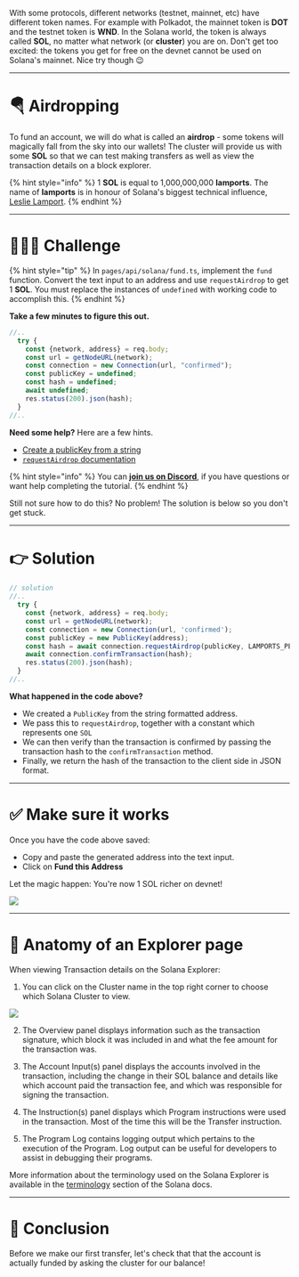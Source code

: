 With some protocols, different networks (testnet, mainnet, etc) have different token names. For example with Polkadot, the mainnet token is **DOT** and the testnet token is **WND**. In the Solana world, the token is always called **SOL**, no matter what network (or **cluster**) you are on. Don't get too excited: the tokens you get for free on the devnet cannot be used on Solana's mainnet. Nice try though 😉

----------------------------------

# 🪂 Airdropping

To fund an account, we will do what is called an **airdrop** - some tokens will magically fall from the sky into our wallets! The cluster will provide us with some **SOL** so that we can test making transfers as well as view the transaction details on a block explorer.

{% hint style="info" %}
1 **SOL** is equal to 1,000,000,000 **lamports**. The name of **lamports** is in honour of Solana's biggest technical influence, [Leslie Lamport](https://en.wikipedia.org/wiki/Leslie_Lamport).
{% endhint %}

----------------------------------

# 🧑🏼‍💻 Challenge

{% hint style="tip" %}
In `pages/api/solana/fund.ts`, implement the `fund` function. Convert the text input to an address and use `requestAirdrop` to get 1 **SOL**. You must replace the instances of `undefined` with working code to accomplish this.
{% endhint %}

**Take a few minutes to figure this out.**

```typescript
//..
  try {
    const {network, address} = req.body;
    const url = getNodeURL(network);
    const connection = new Connection(url, "confirmed");
    const publicKey = undefined;
    const hash = undefined;
    await undefined;
    res.status(200).json(hash);
  }
//..
```

**Need some help?** Here are a few hints.
* [Create a publicKey from a string](https://solana-labs.github.io/solana-web3.js/classes/PublicKey.html#constructor)  
* [`requestAirdrop` documentation](https://solana-labs.github.io/solana-web3.js/classes/Connection.html#requestairdrop)


{% hint style="info" %}
You can [**join us on Discord**](https://discord.gg/fszyM7K), if you have questions or want help completing the tutorial.
{% endhint %}

Still not sure how to do this? No problem! The solution is below so you don't get stuck.

----------------------------------

# 👉 Solution

```typescript
// solution
//..
  try {
    const {network, address} = req.body;
    const url = getNodeURL(network);
    const connection = new Connection(url, 'confirmed');
    const publicKey = new PublicKey(address);
    const hash = await connection.requestAirdrop(publicKey, LAMPORTS_PER_SOL);
    await connection.confirmTransaction(hash);
    res.status(200).json(hash);
  }
//..
```

**What happened in the code above?**

* We created a `PublicKey` from the string formatted address.
* We pass this to `requestAirdrop`, together with a constant which represents one `SOL`
* We can then verify than the transaction is confirmed by passing the transaction hash to the `confirmTransaction` method.
* Finally, we return the hash of the transaction to the client side in JSON format.

----------------------------------

# ✅ Make sure it works

Once you have the code above saved:
* Copy and paste the generated address into the text input.   
* Click on **Fund this Address** 

Let the magic happen: You're now 1 SOL richer on devnet!

![](../../../.gitbook/assets/pathways/solana/solana-fund.gif)

----------------------------------

# 🧐 Anatomy of an Explorer page

When viewing Transaction details on the Solana Explorer:

1. You can click on the Cluster name in the top right corner to choose which Solana Cluster to view.

![](https://user-images.githubusercontent.com/2707197/136968728-d5e28c87-48cb-4b80-974d-cae002af48fe.png)

2. The Overview panel displays information such as the transaction signature, which block it was included in and what the fee amount for the transaction was.

3. The Account Input(s) panel displays the accounts involved in the transaction, including the change in their SOL balance and details like which account paid the transaction fee, and which was responsible for signing the transaction.

4. The Instruction(s) panel displays which Program instructions were used in the transaction. Most of the time this will be the Transfer instruction.

5. The Program Log contains logging output which pertains to the execution of the Program. Log output can be useful for developers to assist in debugging their programs.

More information about the terminology used on the Solana Explorer is available in the [terminology](https://docs.solana.com/terminology) section of the Solana docs.

----------------------------------

# 🏁 Conclusion

Before we make our first transfer, let's check that that the account is actually funded by asking the cluster for our balance!
